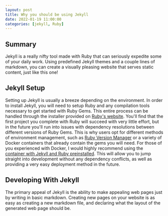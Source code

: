```yaml
---
layout: post
title: Why you should be using Jekyll
date: 2022-01-19 11:00:00
categories: [jekyll, Ruby]
---
```


## Summary

Jekyll is a really nifty tool made with Ruby that can seriously expedite some of your daily work. Using predefined Jekyll themes and a couple lines of markdown, you can create a visually pleasing website that serves static content, just like this one!

## Jekyll Setup

Setting up Jekyll is usually a breeze depending on the environment. In order to install Jekyll, you will need to setup Ruby and any compilation tools necessary to get started with Ruby Gems. This entire process can be handled through the installer provided on [Ruby's website](https://www.ruby-lang.org/en/). You'll find that the first project you complete with Ruby will succeed with very little effort, but in the future you'll run into issues with dependency resolutions between different versions of Ruby Gems. This is why users opt for different methods of environment management, such as [Ruby Version Manager](https://rvm.io/) or a variety of Docker containers that already contain the gems you will need. For those of you experienced with Docker, I would highly recommend using the [container with Jekyll and Ruby preinstalled](https://github.com/envygeeks/jekyll-docker). This will allow you to jump straight into development without any dependency conflicts, as well as providing a very easy deployment method in the future.

## Developing With Jekyll

The primary appeal of Jekyll is the ability to make appealing web pages just by writing in basic markdown. Creating new pages on your website is as easy as creating a new markdown file, and declaring what the layout of the generated web page should be.